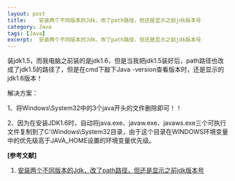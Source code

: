 ```yaml
---
layout: post
title:    安装两个不同版本的Jdk，改了path路径，但还是显示之前jdk版本号  
category: Java
tags: [Java]
excerpt:  安装两个不同版本的Jdk，改了path路径，但还是显示之前jdk版本号
---
```


装jdk1.5，而我电脑之前装的是jdk1.6，但是当我把jdk1.5装好后，path路径也改成了jdk1.5的路径了，但是在cmd下敲下Java -version查看版本时，还是显示的jdk1.6版本！

解决方案：

1、将Windows\System32中的3个java开头的文件删除即可！！

2、因为在安装JDK1.6时，自动将java.exe、javaw.exe、javaws.exe三个可执行文件复制到了C:\Windows\System32目录，由于这个目录在WINDOWS环境变量中的优先级高于JAVA_HOME设置的环境变量优先级。

**[参考文献]**

1. [安装两个不同版本的Jdk，改了path路径，但还是显示之前jdk版本号](https://blog.csdn.net/lzh657083979/article/details/76039297 "安装两个不同版本的Jdk，改了path路径，但还是显示之前jdk版本号")


